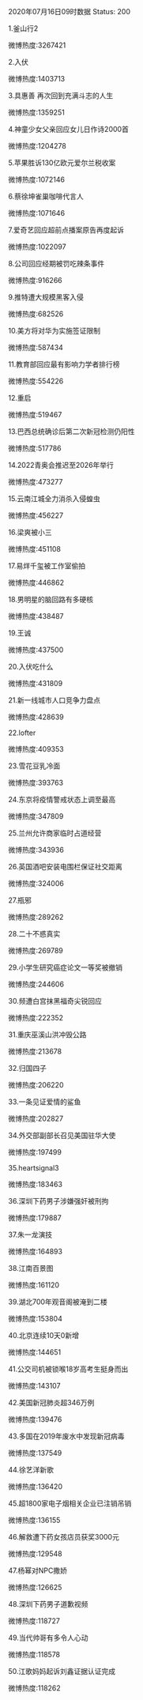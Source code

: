 2020年07月16日09时数据
Status: 200

1.釜山行2

微博热度:3267421

2.入伏

微博热度:1403713

3.具惠善 再次回到充满斗志的人生

微博热度:1359251

4.神童少女父亲回应女儿日作诗2000首

微博热度:1204278

5.苹果胜诉130亿欧元爱尔兰税收案

微博热度:1072146

6.蔡徐坤雀巢咖啡代言人

微博热度:1071646

7.爱奇艺回应超前点播案原告再度起诉

微博热度:1022097

8.公司回应经期被罚吃辣条事件

微博热度:916266

9.推特遭大规模黑客入侵

微博热度:682526

10.美方将对华为实施签证限制

微博热度:587434

11.教育部回应最有影响力学者排行榜

微博热度:554226

12.重启

微博热度:519467

13.巴西总统确诊后第二次新冠检测仍阳性

微博热度:517786

14.2022青奥会推迟至2026年举行

微博热度:473277

15.云南江城全力消杀入侵蝗虫

微博热度:456227

16.梁爽被小三

微博热度:451108

17.易烊千玺被工作室偷拍

微博热度:446862

18.男明星的脑回路有多硬核

微博热度:438487

19.王诚

微博热度:437500

20.入伏吃什么

微博热度:431809

21.新一线城市人口竞争力盘点

微博热度:428639

22.lofter

微博热度:409353

23.雪花豆乳冷面

微博热度:393763

24.东京将疫情警戒状态上调至最高

微博热度:347809

25.兰州允许商家临时占道经营

微博热度:343936

26.英国酒吧安装电围栏保证社交距离

微博热度:324006

27.瓶邪

微博热度:289262

28.二十不惑真实

微博热度:269789

29.小学生研究癌症论文一等奖被撤销

微博热度:244606

30.频遭白宫抹黑福奇尖锐回应

微博热度:222352

31.重庆巫溪山洪冲毁公路

微博热度:213678

32.归国四子

微博热度:206220

33.一条见证爱情的鲨鱼

微博热度:202827

34.外交部副部长召见美国驻华大使

微博热度:197499

35.heartsignal3

微博热度:183463

36.深圳下药男子涉嫌强奸被刑拘

微博热度:179887

37.朱一龙演技

微博热度:164893

38.江南百景图

微博热度:161120

39.湖北700年观音阁被淹到二楼

微博热度:153804

40.北京连续10天0新增

微博热度:144651

41.公交司机被锁喉18岁高考生挺身而出

微博热度:143107

42.美国新冠肺炎超346万例

微博热度:139476

43.多国在2019年废水中发现新冠病毒

微博热度:137549

44.徐艺洋新歌

微博热度:136420

45.超1800家电子烟相关企业已注销吊销

微博热度:136155

46.解救遭下药女孩店员获奖3000元

微博热度:129548

47.杨幂对NPC撒娇

微博热度:126625

48.深圳下药男子道歉视频

微博热度:118727

49.当代帅哥有多令人心动

微博热度:118578

50.江歌妈妈起诉刘鑫证据认证完成

微博热度:118262

